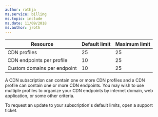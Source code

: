 ```yaml
---
author: rothja
ms.service: billing
ms.topic: include
ms.date: 11/09/2018	
ms.author: jroth
---
```


| Resource | Default limit | Maximum limit | 
| --- | --- | --- |
| CDN profiles |25 |25 |
| CDN endpoints per profile |10 |25 |
| Custom domains per endpoint |10 |25 |

A CDN subscription can contain one or more CDN profiles and a CDN profile can contain one or more CDN endpoints. You may wish to use multiple profiles to organize your CDN endpoints by internet domain, web application, or some other criteria. 

To request an update to your subscription's default limits, open a support ticket. 

